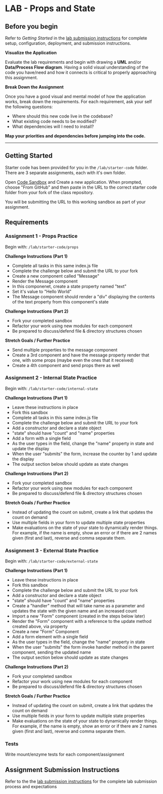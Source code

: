 # LAB - Props and State

## Before you begin
Refer to *Getting Started*  in the [lab submission instructions]((../../../reference/submission-instructions/labs/README.md)) for complete setup, configuration, deployment, and submission instructions.

**Visualize the Application**

Evaluate the lab requirements and begin with drawing a **UML** and/or **Data/Process Flow diagram**.  Having a solid visual understanding of the code you have/need and how it connects is critical to properly approaching this assignment.

**Break Down the Assignment**

Once you have a good visual and mental model of how the application works, break down the requirements. For each requirement, ask your self the following questions:

* Where should this new code live in the codebase?
* What existing code needs to be modified?
* What dependencies will I need to install?

**Map your priorities and dependencies before jumping into the code.**

---

## Getting Started

Starter code has been provided for you in the `/lab/starter-code` folder. There are 3 separate assignments, each with it's own folder.

Open [Code Sandbox](http://codesandbox.io) and Create a new application. When prompted, choose "From GitHub" and then paste in the URL to the correct starter code folder from your fork of the class repository.

You will be submitting the URL to this working sandbox as part of your assignment.

## Requirements

### Assignment 1 - Props Practice
Begin with: `/lab/starter-code/props`

**Challenge Instructions (Part 1)**

* Complete all tasks in this same index.js file
* Complete the challenge below and submit the URL to your fork
* Create a new component called "Message"
* Render the Message component
* In this componenet, create a state property named "text"
* Set it's value to "Hello World"
* The Message component should render a "div" displaying the contents of the text property from this component's state

**Challenge Instructions (Part 2)**

* Fork your completed sandbox
* Refactor your work using new modules for each component
* Be prepared to discuss/defend file & directory structures chosen

**Stretch Goals / Further Practice**

* Send multiple properties to the message component
* Create a 3rd component and have the message property render that one, with some props (maybe even the ones that it received)
* Create a 4th component and send props there as well


### Assignment 2 - Internal State Practice

Begin with: `/lab/starter-code/internal-state`

**Challenge Instructions (Part 1)**

* Leave these instructions in place
* Fork this sandbox
* Complete all tasks in this same index.js file
* Complete the challenge below and submit the URL to your fork
* Add a constructor and declare a state object
* "state" should have "count" and "name" properties
* Add a form with a single field
* As the user types in the field, change the "name" property in state and update the display
* When the user "submits" the form, increase the counter by 1 and update the display
* The output section below should update as state changes

**Challenge Instructions (Part 2)**

* Fork your completed sandbox
* Refactor your work using new modules for each component
* Be prepared to discuss/defend file & directory structures chosen

**Stretch Goals / Further Practice**

* Instead of updating the count on submit, create a link that updates the count on demand
* Use multiple fields in your form to update multiple state properties
* Make evaluations on the state of your state to dynamically render things. For example, if the name is empty, show an error or if there are 2 names given (first and last), reverse and comma separate them.

### Assignment 3 - External State Practice

Begin with: `/lab/starter-code/external-state`

**Challenge Instructions (Part 1)**

* Leave these instructions in place
* Fork this sandbox
* Complete the challenge below and submit the URL to your fork
* Add a constructor and declare a state object
* "state" should have "count" and "name" properties
* Create a "handler" method that will take name as a parameter and updates the state with the given name and an increased count
* Import a new "Form" component (created in the steps below later)
* Render the "Form" component with a reference to the update method created above, via property
* Create a new "Form" Component
* Add a form element with a single field
* As the user types in the field, change the "name" property in state
* When the user "submits" the form invoke handler method in the parent component, sending the updated name
* The output section below should update as state changes

**Challenge Instructions (Part 2)**

* Fork your completed sandbox
* Refactor your work using new modules for each component
* Be prepared to discuss/defend file & directory structures chosen

**Stretch Goals / Further Practice**

* Instead of updating the count on submit, create a link that updates the count on demand
* Use multiple fields in your form to update multiple state properties
* Make evaluations on the state of your state to dynamically render things. For example, if the name is empty, show an error or if there are 2 names given (first and last), reverse and comma separate them.

### Tests

Write mount/enzyme tests for each component/assignment

## Assignment Submission Instructions
Refer to the the [lab submission instructions]((../../../reference/submission-instructions/labs/README.md)) for the complete lab submission process and expectations
